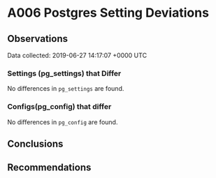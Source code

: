 # A006 Postgres Setting Deviations #

## Observations ##
Data collected: 2019-06-27 14:17:07 +0000 UTC  

### Settings (pg_settings) that Differ ###

No differences in `pg_settings` are found.

### Configs(pg_config) that differ ###

No differences in `pg_config` are found.



## Conclusions ##


## Recommendations ##

